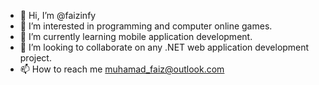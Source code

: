 - 👋 Hi, I’m @faizinfy
- 👀 I’m interested in programming and computer online games.
- 🌱 I’m currently learning mobile application development.
- 💞️ I’m looking to collaborate on any .NET web application development project.
- 📫 How to reach me muhamad_faiz@outlook.com

<!---
faizinfy/faizinfy is a ✨ special ✨ repository because its `README.md` (this file) appears on your GitHub profile.
You can click the Preview link to take a look at your changes.
--->
